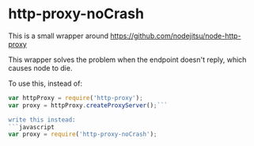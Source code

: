 http-proxy-noCrash
==================

This is a small wrapper around https://github.com/nodejitsu/node-http-proxy

This wrapper solves the problem when the endpoint doesn't reply, which causes node to die.

To use this, instead of:

```javascript
var httpProxy = require('http-proxy');
var proxy = httpProxy.createProxyServer();```

write this instead:
```javascript
var proxy = require('http-proxy-noCrash');
```


